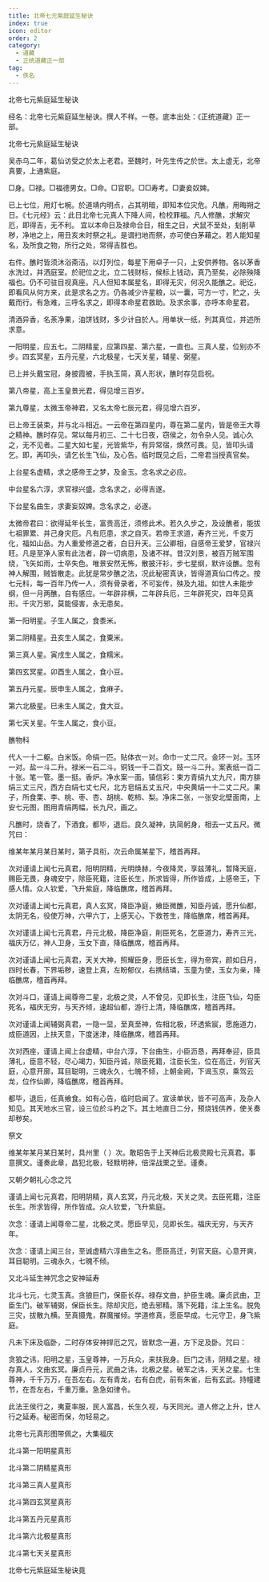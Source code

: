 ```yaml
---
title: 北帝七元紫庭延生秘诀
index: true
icon: editor
order: 2
category:
  - 道藏
  - 正统道藏正一部
tag:
  - 佚名
---
```


北帝七元紫庭延生秘诀  

经名：北帝七元紫庭延生秘诀。撰人不祥。一卷。底本出处：《正统道藏》正一部。  

北帝七元紫庭延生秘诀  

吴赤乌二年，葛仙访受之於太上老君。至魏时，叶先生传之於世。太上虚无，北帝真要，上通紫庭。  

□身。□禄。□福德男女。□命。□官职。□□寿考。□妻妾奴婢。  

已上七位，用灯七椀。於道靖内明点，占其明暗，即知本位灾危。凡醮，用晦朔之日。《七元经》云：此日北帝七元真人下降人间，检校罪福。凡人修醮，求解灾厄，即得吉，无不利。 宜以本命日及禄命合日，相生之日，犬鼠不至处，刬削草秽，净地之上，用丑亥未时祭之礼。是谓扫地而祭，亦可使白茅藉之。若人能知星名，及所食之物，所行之处，常得吉胜也。  

右件。醮时皆须沐浴斋洁。以灯列位，每星下用卓子一只，上安供养物。各以茅香水洗过，并洒庭室。於祀位之北，立二钱财标，候标上钱动，真乃至矣，必除殃降福也。仍不可驻目视真座。凡人但知本属星名，即得无灾，何况久能醮之。祀讫，即看风从何方来，此是求名之方。仍各减少许星粮，以一囊，可方一寸，贮之，头戴而行。有急难，三呼名求之，即得本命星君救助。及求余事，亦呼本命星君。  

清酒异香，名荼净果，油饼钱财，多少计自於人。用单状一纸，列其真位，并述所求意。  

一阳明星，应五七。二阴精星，应第四星、第六星，一直也。三真人星，位别亦不步。四玄冥星，五丹元星，六北极星，七天关星，辅星、弼星。  

已上并头戴宝冠，身披霞被，手执玉简，真人形状，醮时存见启祝。  

第八帝星，高上玉皇景光君，得见增三百岁。  

第九尊星，太微玉帝神君，又名太帝七辰元君，得见增六百岁。  

已上帝王装束，并与北斗相近。一云帝在第四星内，尊在第二星内，皆是帝王大尊之精神。醮时存见。常以每月初三、二十七日夜，窃侯之，勿令杂人见。诚心久之，无不见者。二星大如七星，光皆紫华，有异常宿，焕然可畏。见，皆叩头请乞。即，再叩头，请乞长生飞仙，及心告。临时既见之后，二帝君当授真官矣。  

上台星名虚精，求之感帝王之梦，及金玉。念名求之必应。  

中台星名六淳，求官禄兴盛。念名求之，必得吉遂。  

下台星名曲生，求妻妄奴婢。念名求之，必遂。  

太微帝君曰：欲得延年长生，富贵高迁，须修此术。若久久步之，及设醮者，能拔七祖罪累、并己身灾厄。凡有厄患，求之自灭。若帝王求道，寿齐三光，千变万化，福如山岳。为人重爱修道之者，白日升天。三公卿相，自感帝王爱梦，官禄兴旺。凡是至净人家有此法者，辟一切病患，及诸不祥。昔汉刘景，被百万贼军围绕，飞矢如雨，士卒失色。唯景安然无怖，散披汗衫，步七星纲，默许设醮。忽有神人解围，贼皆散走。此犹是常步醮之法，况此秘密真诀，皆得道真仙口传之。按七元科，每一百年乃传一人，须有骨录者，不可妄传，殃及九祖。如世人未能步纲，但一月两醮，自有感应。一年辟非横，二年辟兵厄，三年辟死灾，四年见真形。千灾万邪，莫能侵害，永无患矣。  

第一阳明星。子生人属之，食黍米。  

第二阴精星。丑亥生人属之，食粟米。  

第三真人星。寅戌生人属之，食糯米。  

第四玄冥星。卯酉生人属之，食小豆。  

第五丹元星。辰申生人属之，食麻子。  

第六北极星。巳未生人属之，食大豆。  

第七天关星。午生人属之，食小豆。  

醮物科  

代人一十二躯。白米饭。命绢一匹。贴体衣一对。命巾一丈二尺。金环一对。玉环一对。盐一斗二升。禄米一石二斗。铜钱一千二百文。豉一斗二升。案表纸一百二十张。笔一管。墨一挺。香炉。净水案一面。镇信彩：束方青绢九丈九尺，南方腓绢三丈三尺，西方白绢七丈七尺，北方皂绢五丈五尺，中央黄绢一十二丈二尺。果子，所食栗、李、桃、枣、杏、胡桃、乾柿、梨。净床二张，一张安北壁面南，上安七元图，图用青绢两幅，长九尺，画之。  

凡醮时，烧香了，下酒食。都毕，退后。良久凝神，执简躬身，相去一丈五尺。微咒曰：  

维某年某月某日某时，第子具衔，次云命属某星下，稽首再拜。  

次对谨请上闻七元真君，阳明阴精，光明焕赫，今夜降灵，享兹薄礼，暂降天庭，赐臣无畏，身魂安宁，除臣死籍，注臣长生，所求皆得，所作皆成，上感帝王，下感人情。众人钦爱，飞升紫庭，降临醮席，稽首再拜。  

次对谨请上闻七元真君，真人玄冥，降臣净庭，飨臣微醮，知臣丹诚，愿升仙都，太阴无名，役使万神，六甲六丁，上感天心，下救苍生，降临醮席，稽首再拜。  

次对谨请上闻七元真君，丹元北极，降臣净庭，削臣死名，乞臣道力，寿齐三光，福庆万亿，神人卫身，玉女下直，降临醮席，稽首再拜。  

次对谨请上闻七元真君，天关大神，照耀臣身，愿臣长生，得为帝宾，颜如日月，四时长春，下界垢秽，速登上真，左盼郁仪，右携结璘，玉童为使，玉女为亲，降临醮席，稽首再拜。  

次对斗口，谨请上闻尊帝二星，北极之灵，人不曾见，见即长生，注臣飞仙，勾臣死名，福庆无穷，与天齐倾，速超仙都，游行上清，降临醮席，稽首再拜。  

次对谨请上闻辅弼真君，一隐一显，至真至神，佐相北极，环透紫宸，愿施道力，成臣道因，上扶天意，下度迷津，降临醮席，稽首再拜。  

次对西座，谨请上闻上台虚精，中台六淳，下台曲生，小臣沥恳，再拜奉迎，臣具薄礼，臣意不轻，尽心竭力，知臣丹诚，除臣死籍，注臣长生，位在高迁，列官天庭，心意开廓，耳目聪明，三魂永久，七魄不倾，上朝金阙，下谒玉京，乘驾云龙，位作仙卿，降临醮席，稽首再拜。  

都毕，退后，任真飨食。如有心告，临时启闻了。宣读单状，皆不可高声，及杂人知见。其天地水三官，设三位於斗杓之下。其土地直日二分，预烧钱供养，使关奏却秽矣。  

祭文  

维某年某月某日某时，具州里（ ）次。敢昭告于上天神后北极灵殿七元真君。事意撰文。谨奏此章，昌犯北极，轻黩明神，倍深战栗之至。谨奏。  

又朝夕朝礼心念之咒  

谨请上闻七元真君，阳明阴精，真人玄冥，丹元北极，天关之灵。去臣死籍，注臣长生。所求皆得，所作皆成。众人钦爱，飞升紫庭。  

次念：谨请上闻尊帝二星，北极之灵。愿臣早见，见即长生。福庆无穷，与天齐年。  

次念：谨请上闻三台，至诚虚精六淳曲生之名。愿臣高迁，列官天庭。心意开爽，耳目聪明。三魂永久，七魄不倾。  

又北斗延生神咒念之安神延寿  

北斗七元，七灵玉真。贪狼巨门，保臣长存。禄存文曲，护臣生魂。廉贞武曲，卫臣生门。破军辅弼，保臣长生。除却灾厄，绝去邪精。落下死籍，注上生名。脱免三灾，拔散九横。至真摄鬼，群魔摧倾。学道修真，愿臣早成。七元守卫，身飞紫庭。  

凡未下床及临卧，二时存体安神捍厄之咒，皆默念一遍，方下足及卧。咒曰：  

贪狼之讳，阳明之星，玉皇尊神，一万兵众，来扶我身。巨门之讳，阴精之星。禄存真人，文曲玄冥。廉贞丹元，武曲之讳，北极之星。破军之讳，天关之星。七生尊神，千千万万，在吾左右。左有青龙，右有白虎，前有朱雀，后有玄武。持幢建节，在吾左右，千重万重。急急如律令。  

此法王侯行之，夷夏率服，民人富昌，长生久视，与天同光。道人修之上升，世人行之延寿。秘密而保，勿轻易之。  

北帝七元真形图带佩之，大集福庆  

北斗第一阳明星真形  

北斗第二阴精星真形  

北斗第三真人星真形  

北斗第四玄冥星真形  

北斗第五丹元星真形  

北斗第六北极星真形  

北斗第七天关星真形  

北帝七元紫庭延生秘诀竟  
